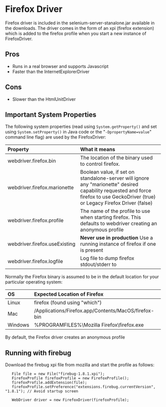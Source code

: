 # Firefox Driver

Firefox driver is included in the selenium-server-stanalone.jar available in the downloads. The driver comes in the form of an xpi (firefox extension) which is added to the firefox profile when you start a new instance of FirefoxDriver.

## Pros

  * Runs in a real browser and supports Javascript
  * Faster than the InternetExplorerDriver

## Cons

  * Slower than the HtmlUnitDriver


## Important System Properties

The following system properties (read using `System.getProperty()` and set using `System.setProperty()` in Java code or the "`-DpropertyName=value`" command line flag) are used by the FirefoxDriver:

| **Property** | **What it means** |
|:-------------|:------------------|
| webdriver.firefox.bin | The location of the binary used to control firefox. |
| webdriver.firefox.marionette | Boolean value, if set on standalone-server will ignore any "marionette" desired capability requested and force firefox to use GeckoDriver (true) or Legacy Firefox Driver (false) |
| webdriver.firefox.profile | The name of the profile to use when starting firefox. This defaults to webdriver creating an anonymous profile |
| webdriver.firefox.useExisting | **Never use in production** Use a running instance of firefox if one is present |
| webdriver.firefox.logfile | Log file to dump firefox stdout/stderr to |

Normally the Firefox binary is assumed to be in the default location for your particular operating system:

| **OS** | **Expected Location of Firefox** |
|:-------|:---------------------------------|
| Linux  | firefox (found using "which")    |
| Mac    | /Applications/Firefox.app/Contents/MacOS/firefox-bin |
| Windows | %PROGRAMFILES%\Mozilla Firefox\firefox.exe |

By default, the Firefox driver creates an anonymous profile

## Running with firebug

Download the firebug xpi file from mozilla and start the profile as follows:
```
   File file = new File("firebug-1.8.1.xpi");
   FirefoxProfile firefoxProfile = new FirefoxProfile();
   firefoxProfile.addExtension(file);
   firefoxProfile.setPreference("extensions.firebug.currentVersion", "1.8.1"); // Avoid startup screen

   WebDriver driver = new FirefoxDriver(firefoxProfile);
```
